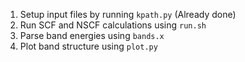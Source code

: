 1. Setup input files by running `kpath.py` (Already done)
2. Run SCF and NSCF calculations using `run.sh`
3. Parse band energies using `bands.x`
4. Plot band structure using `plot.py`
